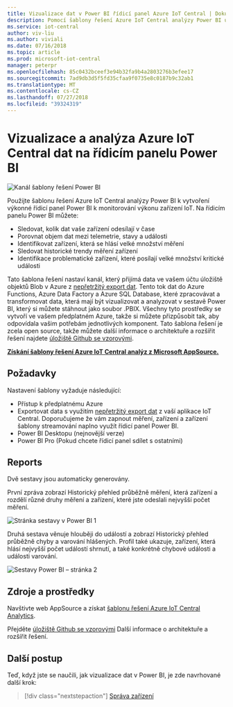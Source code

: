 ```yaml
---
title: Vizualizace dat v Power BI řídicí panel Azure IoT Central | Dokumentace Microsoftu
description: Pomocí šablony řešení Azure IoT Central analýzy Power BI umožňuje vizualizovat a analyzovat vaše data IoT Central.
ms.service: iot-central
author: viv-liu
ms.author: viviali
ms.date: 07/16/2018
ms.topic: article
ms.prod: microsoft-iot-central
manager: peterpr
ms.openlocfilehash: 85c0432bceef3e94b32fa9b4a2803276b3efee17
ms.sourcegitcommit: 7ad9db3d5f5fd35cfaa9f0735e8c0187b9c32ab1
ms.translationtype: MT
ms.contentlocale: cs-CZ
ms.lasthandoff: 07/27/2018
ms.locfileid: "39324319"
---
```

# <a name="visualize-and-analyze-your-azure-iot-central-data-in-a-power-bi-dashboard"></a>Vizualizace a analýza Azure IoT Central dat na řídicím panelu Power BI

![Kanál šablony řešení Power BI](media/howto-connect-powerbi/iot-continuous-data-export.png)

Použijte šablonu řešení Azure IoT Central analýzy Power BI k vytvoření výkonné řídicí panel Power BI k monitorování výkonu zařízení IoT. Na řídicím panelu Power BI můžete:
- Sledovat, kolik dat vaše zařízení odesílají v čase
- Porovnat objem dat mezi telemetrie, stavy a události
- Identifikovat zařízení, která se hlásí velké množství měření
- Sledovat historické trendy měření zařízení
- Identifikace problematické zařízení, které posílají velké množství kritické události

Tato šablona řešení nastaví kanál, který přijímá data ve vašem účtu úložiště objektů Blob v Azure z [nepřetržitý export dat](howto-export-data.md). Tento tok dat do Azure Functions, Azure Data Factory a Azure SQL Database, které zpracovávat a transformovat data, která mají být vizualizovat a analyzovat v sestavě Power BI, který si můžete stáhnout jako soubor .PBIX. Všechny tyto prostředky se vytvoří ve vašem předplatném Azure, takže si můžete přizpůsobit tak, aby odpovídala vašim potřebám jednotlivých komponent. Tato šablona řešení je zcela open source, takže můžete další informace o architektuře a rozšířit řešení najdete [úložiště Github se vzorovými](https://aka.ms/iotcentralgithubpowerbisolutiontemplate).

**[Získání šablony řešení Azure IoT Central analýz z Microsoft AppSource.](https://aka.ms/iotcentralpowerbisolutiontemplate)**

## <a name="prerequisites"></a>Požadavky
Nastavení šablony vyžaduje následující:
- Přístup k předplatnému Azure
- Exportovat data s využitím [nepřetržitý export dat](howto-export-data.md) z vaší aplikace IoT Central. Doporučujeme že vám zapnout měření, zařízení a zařízení šablony streamování naplno využít řídicí panel Power BI.
- Power BI Desktopu (nejnovější verze)
- Power BI Pro (Pokud chcete řídicí panel sdílet s ostatními)

## <a name="reports"></a>Reports

Dvě sestavy jsou automaticky generovány. 

První zpráva zobrazí Historický přehled průběžně měření, která zařízení a rozdělí různé druhy měření a zařízení, které jste odeslali nejvyšší počet měření.

![Stránka sestavy v Power BI 1](media/howto-connect-powerbi/template-page1-hasdata.PNG)

Druhá sestava věnuje hlouběji do událostí a zobrazí Historický přehled průběžně chyby a varování hlášených. Profil také ukazuje, zařízení, která hlásí nejvyšší počet událostí shrnutí, a také konkrétně chybové události a události varování.

![Sestavy Power BI – stránka 2](media/howto-connect-powerbi/template-page2-hasdata.PNG)

## <a name="resources"></a>Zdroje a prostředky

Navštivte web AppSource a získat [šablonu řešení Azure IoT Central Analytics](https://aka.ms/iotcentralpowerbisolutiontemplate).

Přejděte [úložiště Github se vzorovými](https://aka.ms/iotcentralgithubpowerbisolutiontemplate) Další informace o architektuře a rozšířit řešení.

## <a name="next-steps"></a>Další postup

Teď, když jste se naučili, jak vizualizace dat v Power BI, je zde navrhované další krok:

> [!div class="nextstepaction"]
> [Správa zařízení](howto-manage-devices.md)
